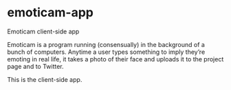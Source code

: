 # emoticam-app
Emoticam client-side app

Emoticam is a program running (consensually) in the background of a bunch of computers.
Anytime a user types something to imply they’re emoting in real life, it takes a photo of their face and uploads it to the project page and to Twitter.

This is the client-side app.
